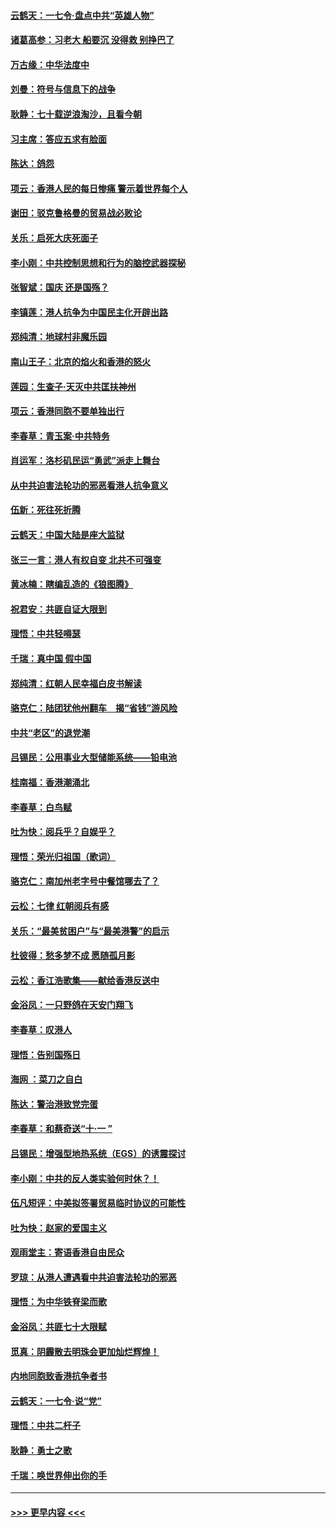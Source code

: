 #### [云鹤天：一七令‧盘点中共“英雄人物”](../pages/nsc993/n11567091.md?t=10040744) 
#### [诸葛高参：习老大 船要沉 没得救 别挣巴了](../pages/nsc993/n11566976.md?t=10040744) 
#### [万古缘：中华法度中](../pages/nsc993/n11566726.md?t=10040744) 
#### [刘曼：符号与信息下的战争](../pages/nsc993/n11564655.md?t=10040744) 
#### [耿静：七十载逆浪淘沙，且看今朝](../pages/nsc993/n11564520.md?t=10040744) 
#### [习主席：答应五求有脸面](../pages/nsc993/n11563953.md?t=10040744) 
#### [陈达：鸽怨](../pages/nsc993/n11561879.md?t=10040744) 
#### [项云：香港人民的每日惨痛  警示着世界每个人](../pages/nsc993/n11559273.md?t=10040744) 
#### [谢田：驳克鲁格曼的贸易战必败论](../pages/nsc993/n11555840.md?t=10040744) 
#### [关乐：启死大庆死面子](../pages/nsc993/n11556823.md?t=10040744) 
#### [李小刚：中共控制思想和行为的脑控武器探秘](../pages/nsc993/n11556776.md?t=10040744) 
#### [张智斌：国庆  还是国殇？](../pages/nsc993/n11556617.md?t=10040744) 
#### [李镇莲：港人抗争为中国民主化开辟出路](../pages/nsc993/n11556570.md?t=10040744) 
#### [郑纯清：地球村非魔乐园](../pages/nsc993/n11555415.md?t=10040744) 
#### [南山王子：北京的焰火和香港的怒火](../pages/nsc993/n11555318.md?t=10040744) 
#### [莲园：生查子·天灭中共匡扶神州](../pages/nsc993/n11555302.md?t=10040744) 
#### [项云：香港同胞不要单独出行](../pages/nsc993/n11555276.md?t=10040744) 
#### [李春草：青玉案‧中共特务](../pages/nsc993/n11552356.md?t=10040744) 
#### [肖运军：洛杉矶民运“勇武”派走上舞台](../pages/nsc993/n11551595.md?t=10040744) 
#### [从中共迫害法轮功的邪恶看港人抗争意义](../pages/nsc993/n11540858.md?t=10040744) 
#### [伍新：死往死折腾](../pages/nsc993/n11550174.md?t=10040744) 
#### [云鹤天：中国大陆是座大监狱](../pages/nsc993/n11550155.md?t=10040744) 
#### [张三一言：港人有权自变 北共不可强变](../pages/nsc993/n11550132.md?t=10040744) 
#### [黄冰楠：瞎编乱造的《狼图腾》](../pages/nsc993/n11550082.md?t=10040744) 
#### [祝君安：共匪自证大限到](../pages/nsc993/n11550041.md?t=10040744) 
#### [理悟：中共轻嘚瑟](../pages/nsc993/n11547978.md?t=10040744) 
#### [千瑞：真中国 假中国](../pages/nsc993/n11547865.md?t=10040744) 
#### [郑纯清：红朝人民幸福白皮书解读](../pages/nsc993/n11547499.md?t=10040744) 
#### [骆克仁：陆团犹他州翻车　揭“省钱”游风险](../pages/nsc993/n11546977.md?t=10040744) 
#### [中共“老区”的退党潮](../pages/nsc993/n11545995.md?t=10040744) 
#### [吕锡民：公用事业大型储能系统——铅电池](../pages/nsc993/n11545701.md?t=10040744) 
#### [桂南福：香港潮涌北](../pages/nsc993/n11545682.md?t=10040744) 
#### [李春草：白鸟赋](../pages/nsc993/n11545663.md?t=10040744) 
#### [吐为快：阅兵乎？自娱乎？](../pages/nsc993/n11545625.md?t=10040744) 
#### [理悟：荣光归祖国（歌词）](../pages/nsc993/n11545616.md?t=10040744) 
#### [骆克仁：南加州老字号中餐馆哪去了？](../pages/nsc993/n11545120.md?t=10040744) 
#### [云松：七律 红朝阅兵有感](../pages/nsc993/n11542394.md?t=10040744) 
#### [关乐：“最美贫困户”与“最美港警”的启示](../pages/nsc993/n11542252.md?t=10040744) 
#### [杜彼得：愁多梦不成 愿随孤月影](../pages/nsc993/n11540296.md?t=10040744) 
#### [云松：香江浩歌集——献给香港反送中](../pages/nsc993/n11540149.md?t=10040744) 
#### [金浴凤：一只野鸽在天安门翔飞](../pages/nsc993/n11540280.md?t=10040744) 
#### [李春草：叹港人](../pages/nsc993/n11540119.md?t=10040744) 
#### [理悟：告别国殇日](../pages/nsc993/n11539610.md?t=10040744) 
#### [海网 ：菜刀之自白](../pages/nsc993/n11539597.md?t=10040744) 
#### [陈达：警治港致党完蛋](../pages/nsc993/n11538127.md?t=10040744) 
#### [李春草：和蔡奇送“十·一 ”](../pages/nsc993/n11537810.md?t=10040744) 
#### [吕锡民：增强型地热系统（EGS）的诱震探讨](../pages/nsc993/n11537765.md?t=10040744) 
#### [李小刚：中共的反人类实验何时休？！](../pages/nsc993/n11537669.md?t=10040744) 
#### [伍凡短评：中美拟签署贸易临时协议的可能性](../pages/nsc993/n11536773.md?t=10040744) 
#### [吐为快：赵家的爱国主义](../pages/nsc993/n11536750.md?t=10040744) 
#### [观雨堂主：寄语香港自由民众](../pages/nsc993/n11536735.md?t=10040744) 
#### [罗琼：从港人遭遇看中共迫害法轮功的邪恶](../pages/nsc993/n11507862.md?t=10040744) 
#### [理悟：为中华铁脊梁而歌](../pages/nsc993/n11534458.md?t=10040744) 
#### [金浴凤：共匪七十大限赋](../pages/nsc993/n11534434.md?t=10040744) 
#### [觅真：阴霾散去明珠会更加灿烂辉煌！](../pages/nsc993/n11531858.md?t=10040744) 
#### [内地同胞致香港抗争者书](../pages/nsc993/n11531645.md?t=10040744) 
#### [云鹤天：一七令‧说“党”](../pages/nsc993/n11529099.md?t=10040744) 
#### [理悟：中共二杆子](../pages/nsc993/n11529046.md?t=10040744) 
#### [耿静：勇士之歌](../pages/nsc993/n11527562.md?t=10040744) 
#### [千瑞：唤世界伸出你的手](../pages/nsc993/n11526942.md?t=10040744) 

----
#### [ >>> 更早内容 <<< ](../indexes/nsc993-earlier.md)
